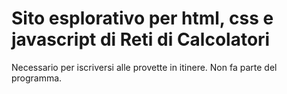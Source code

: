 # Sito esplorativo per html, css e javascript di Reti di Calcolatori
Necessario per iscriversi alle provette in itinere. Non fa parte del programma.
